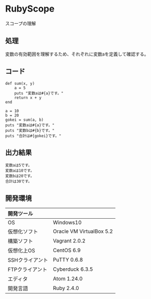 # RubyScope
スコープの理解

## 処理
変数の有効範囲を理解するため、それぞれに変数aを定義して確認する。

## コード
```
def sum(x, y)
    a = 5
    puts "変数aは#{a}です。"
    return x + y
end

a = 10
b = 20
gokei = sum(a, b)
puts "変数aは#{a}です。"
puts "変数bは#{b}です。"
puts "合計は#{gokei}です。"
```

## 出力結果  
```
変数aは5です。
変数aは10です。
変数bは20です。
合計は30です。
```
  
## 開発環境
| 開発ツール |  |
|:-|:-|
| OS | Windows10 |
| 仮想化ソフト | Oracle VM VirtualBox 5.2 |
| 構築ソフト | Vagrant 2.0.2 |
| 仮想化上OS | CentOS 6.9 |
| SSHクライアント | PuTTY 0.6.8 |
| FTPクライアント | Cyberduck 6.3.5 |
| エディタ | Atom 1.24.0 |
| 開発言語 | Ruby 2.4.0 |
